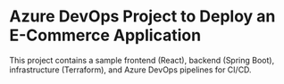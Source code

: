 # Azure DevOps Project to Deploy an E-Commerce Application

This project contains a sample frontend (React), backend (Spring Boot), infrastructure (Terraform), and Azure DevOps pipelines for CI/CD.
